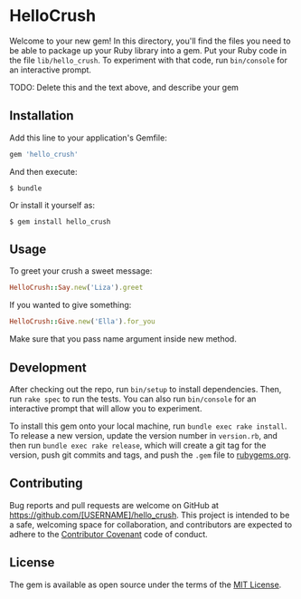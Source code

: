 # HelloCrush

Welcome to your new gem! In this directory, you'll find the files you need to be able to package up your Ruby library into a gem. Put your Ruby code in the file `lib/hello_crush`. To experiment with that code, run `bin/console` for an interactive prompt.

TODO: Delete this and the text above, and describe your gem

## Installation

Add this line to your application's Gemfile:

```ruby
gem 'hello_crush'
```

And then execute:

    $ bundle

Or install it yourself as:

    $ gem install hello_crush

## Usage

To greet your crush a sweet message:

```ruby
HelloCrush::Say.new('Liza').greet
```

If you wanted to give something:

```ruby
HelloCrush::Give.new('Ella').for_you
```

Make sure that you pass name argument inside new method.
## Development

After checking out the repo, run `bin/setup` to install dependencies. Then, run `rake spec` to run the tests. You can also run `bin/console` for an interactive prompt that will allow you to experiment.

To install this gem onto your local machine, run `bundle exec rake install`. To release a new version, update the version number in `version.rb`, and then run `bundle exec rake release`, which will create a git tag for the version, push git commits and tags, and push the `.gem` file to [rubygems.org](https://rubygems.org).

## Contributing

Bug reports and pull requests are welcome on GitHub at https://github.com/[USERNAME]/hello_crush. This project is intended to be a safe, welcoming space for collaboration, and contributors are expected to adhere to the [Contributor Covenant](http://contributor-covenant.org) code of conduct.


## License

The gem is available as open source under the terms of the [MIT License](http://opensource.org/licenses/MIT).

